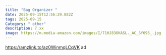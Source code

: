 ```yaml
---
title: "Bag Organizer "
date: 2025-09-15T12:56:29.882Z
tags: 2025-09-15
Category: " other"
description: 7.xx
image: https://m.media-amazon.com/images/I/71HJ83OKASL._AC_SY695_.jpg
---
```

https://amzlink.to/az0WinmqLCqVK  ad